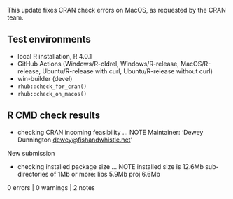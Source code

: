 
This update fixes CRAN check errors on MacOS, as requested by the CRAN team.

## Test environments

* local R installation, R 4.0.1
* GitHub Actions (Windows/R-oldrel, Windows/R-release, MacOS/R-release,
  Ubuntu/R-release with curl, Ubuntu/R-release without curl)
* win-builder (devel)
* `rhub::check_for_cran()`
* `rhub::check_on_macos()`

## R CMD check results

* checking CRAN incoming feasibility ... NOTE
Maintainer: ‘Dewey Dunnington <dewey@fishandwhistle.net>’

New submission
* checking installed package size ... NOTE
    installed size is 12.6Mb
    sub-directories of 1Mb or more:
      libs   5.9Mb
      proj   6.6Mb

0 errors | 0 warnings | 2 notes
